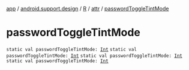 [app](../../../index.md) / [android.support.design](../../index.md) / [R](../index.md) / [attr](index.md) / [passwordToggleTintMode](.)

# passwordToggleTintMode

`static val passwordToggleTintMode: `[`Int`](https://kotlinlang.org/api/latest/jvm/stdlib/kotlin/-int/index.html)
`static val passwordToggleTintMode: `[`Int`](https://kotlinlang.org/api/latest/jvm/stdlib/kotlin/-int/index.html)
`static val passwordToggleTintMode: `[`Int`](https://kotlinlang.org/api/latest/jvm/stdlib/kotlin/-int/index.html)
`static val passwordToggleTintMode: `[`Int`](https://kotlinlang.org/api/latest/jvm/stdlib/kotlin/-int/index.html)
